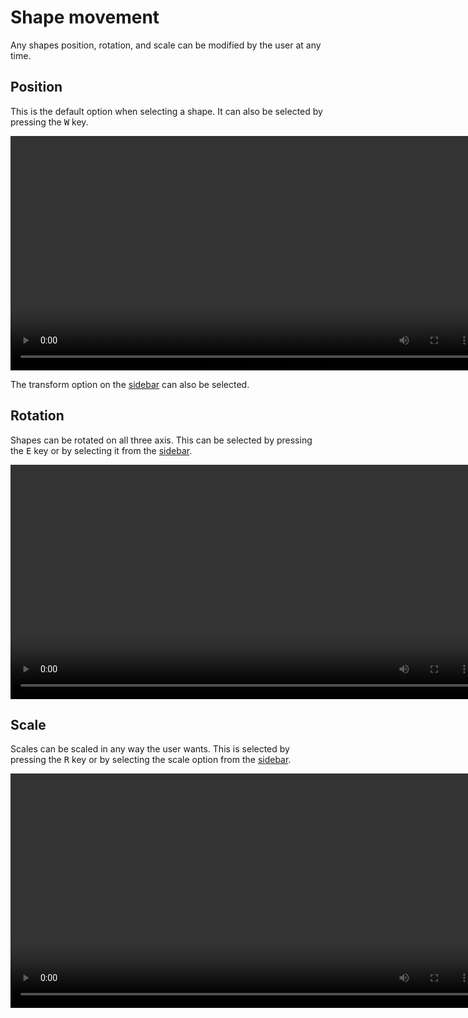 # Shape movement
Any shapes position, rotation, and scale can be modified by the user at any time.

## Position
This is the default option when selecting a shape. It can also be selected by pressing the <kbd>W</kbd> key.

<video width="750" autoplay loop src="./videos/20241008-1039-08.2214509.mp4" title="Transformation example"></video>

The transform option on the [sidebar](./sidebar.md) can also be selected.

## Rotation
Shapes can be rotated on all three axis. This can be selected by pressing the <kbd>E</kbd> key or by selecting it from the [sidebar](./sidebar.md).

<video width="750" autoplay loop src="./videos/20241008-1102-16.6873299.mp4" title="Rotation example"></video>

## Scale
Scales can be scaled in any way the user wants. This is selected by pressing the <kbd>R</kbd> key or by selecting the scale option from the [sidebar](./sidebar.md).

<video width="750" autoplay loop src="./videos/20241008-1106-28.5045618.mp4" title="Scale example"></video>